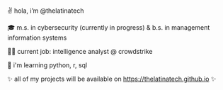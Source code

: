 ✌️ hola, i’m @thelatinatech

🎓 m.s. in cybersecurity (currently in progress) & b.s. in management information systems

👩‍💻 current job: intelligence analyst @ crowdstrike

🌱 i'm learning python, r, sql

✨ all of my projects will be available on https://thelatinatech.github.io ✨


<!---
thelatinatech/thelatinatech is a ✨ special ✨ repository because its `README.md` (this file) appears on your GitHub profile.
You can click the Preview link to take a look at your changes.
--->
